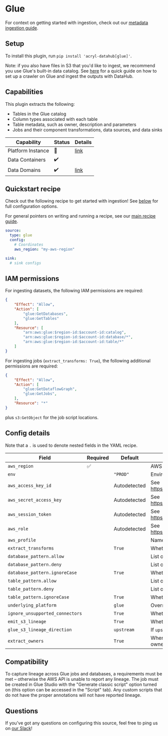 # Glue

For context on getting started with ingestion, check out our [metadata ingestion guide](../README.md).

## Setup

To install this plugin, run `pip install 'acryl-datahub[glue]'`.

Note: if you also have files in S3 that you'd like to ingest, we recommend you use Glue's built-in data catalog. See [here](./s3.md) for a quick guide on how to set up a crawler on Glue and ingest the outputs with DataHub.

## Capabilities

This plugin extracts the following:

- Tables in the Glue catalog
- Column types associated with each table
- Table metadata, such as owner, description and parameters
- Jobs and their component transformations, data sources, and data sinks

| Capability | Status | Details | 
| -----------| ------ | ---- |
| Platform Instance | 🛑 | [link](../../docs/platform-instances.md) |
| Data Containers   | ✔️     |                                          |
| Data Domains      | ✔️     | [link](../../docs/domains.md)            |

## Quickstart recipe

Check out the following recipe to get started with ingestion! See [below](#config-details) for full configuration options.

For general pointers on writing and running a recipe, see our [main recipe guide](../README.md#recipes).

```yml
source:
  type: glue
  config:
    # Coordinates
    aws_region: "my-aws-region"

sink:
  # sink configs
```

## IAM permissions
For ingesting datasets, the following IAM permissions are required:
```json
{
    "Effect": "Allow",
    "Action": [
        "glue:GetDatabases",
        "glue:GetTables"
    ],
    "Resource": [
        "arn:aws:glue:$region-id:$account-id:catalog",
        "arn:aws:glue:$region-id:$account-id:database/*",
        "arn:aws:glue:$region-id:$account-id:table/*"
    ]
}
```

For ingesting jobs (`extract_transforms: True`), the following additional permissions are required:
```json
{
    "Effect": "Allow",
    "Action": [
        "glue:GetDataflowGraph",
        "glue:GetJobs",
    ],
    "Resource": "*"
}
```

plus `s3:GetObject` for the job script locations.

## Config details

Note that a `.` is used to denote nested fields in the YAML recipe.

| Field                           | Required | Default      | Description                                                                                                                              |
|---------------------------------|----------|--------------|------------------------------------------------------------------------------------------------------------------------------------------|
| `aws_region`                    | ✅        |              | AWS region code.                                                                                                                         |
| `env`                           |          | `"PROD"`     | Environment to use in namespace when constructing URNs.                                                                                  |
| `aws_access_key_id`             |          | Autodetected | See https://boto3.amazonaws.com/v1/documentation/api/latest/guide/credentials.html                                                       |
| `aws_secret_access_key`         |          | Autodetected | See https://boto3.amazonaws.com/v1/documentation/api/latest/guide/credentials.html                                                       |
| `aws_session_token`             |          | Autodetected | See https://boto3.amazonaws.com/v1/documentation/api/latest/guide/credentials.html                                                       |
| `aws_role`                      |          | Autodetected | See https://boto3.amazonaws.com/v1/documentation/api/latest/guide/credentials.html                                                       |
| `aws_profile`                   |          |              | Named AWS profile to use, if not set the default will be used                                                                            |
| `extract_transforms`            |          | `True`       | Whether to extract Glue transform jobs.                                                                                                  |
| `database_pattern.allow`        |          |              | List of regex patterns for databases to include in ingestion.                                                                            |
| `database_pattern.deny`         |          |              | List of regex patterns for databases to exclude from ingestion.                                                                          |
| `database_pattern.ignoreCase`   |          | `True`       | Whether to ignore case sensitivity during pattern matching.                                                                              |
| `table_pattern.allow`           |          |              | List of regex patterns for tables to include in ingestion.                                                                               |
| `table_pattern.deny`            |          |              | List of regex patterns for tables to exclude from ingestion.                                                                             |
| `table_pattern.ignoreCase`      |          | `True`       | Whether to ignore case sensitivity during pattern matching.                                                                              |
| `underlying_platform`           |          | `glue`       | Override for platform name. Allowed values - `glue`, `athena`                                                                            |
| `ignore_unsupported_connectors` |          | `True`       | Whether to ignore unsupported connectors. If disabled, an error will be raised.                                                          |
| `emit_s3_lineage`               |          | `True`       | Whether to emit S3-to-Glue lineage.                                                                                                      |
| `glue_s3_lineage_direction`     |          | `upstream`   | If `upstream`, S3 is upstream to Glue. If `downstream` S3 is downstream to Glue.                                                         |
| `extract_owners`                |          | `True`       | When enabled, extracts ownership from Glue directly and overwrites existing owners. When disabled, ownership is left empty for datasets. |

## Compatibility

To capture lineage across Glue jobs and databases, a requirements must be met – otherwise the AWS API is unable to report any lineage. The job must be created in Glue Studio with the "Generate classic script" option turned on (this option can be accessed in the "Script" tab). Any custom scripts that do not have the proper annotations will not have reported lineage.

## Questions

If you've got any questions on configuring this source, feel free to ping us on [our Slack](https://slack.datahubproject.io/)!
